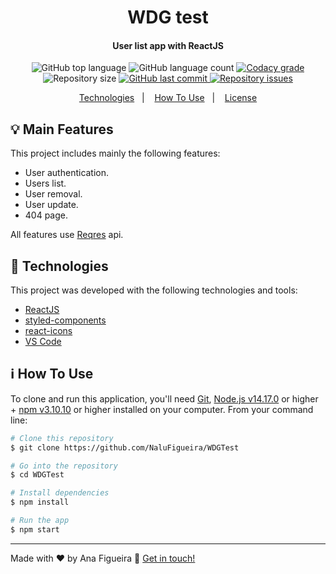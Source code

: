 <h1 align="center">
    WDG test
</h1>

<h4 align="center">
  User list app with ReactJS
</h4>
<p align="center">
  <img alt="GitHub top language" src="https://img.shields.io/github/languages/top/NaluFigueira/WDGTest.svg">

  <img alt="GitHub language count" src="https://img.shields.io/github/languages/count/NaluFigueira/WDGTest.svg">

  <a href="https://www.codacy.com/app/NaluFigueira/WDGTest?utm_source=github.com&amp;utm_medium=referral&amp;utm_content=NaluFigueira/WDGTest&amp;utm_campaign=Badge_Grade">
    <img alt="Codacy grade" src="https://img.shields.io/codacy/grade/1b577a07dda843aba09f4bc55d1af8fc.svg">
  </a>

  <img alt="Repository size" src="https://img.shields.io/github/repo-size/NaluFigueira/WDGTest.svg">
  <a href="https://github.com/NaluFigueira/WDGTest/commits/main">
    <img alt="GitHub last commit" src="https://img.shields.io/github/last-commit/NaluFigueira/WDGTest.svg">
  </a>

  <a href="https://github.com/NaluFigueira/WDGTest/issues">
    <img alt="Repository issues" src="https://img.shields.io/github/issues/NaluFigueira/WDGTest.svg">
  </a>
</p>

<p align="center">
  <a href="#rocket-technologies">Technologies</a>&nbsp;&nbsp;&nbsp;|&nbsp;&nbsp;&nbsp;
  <a href="#information_source-how-to-use">How To Use</a>&nbsp;&nbsp;&nbsp;|&nbsp;&nbsp;&nbsp;
  <a href="#memo-license">License</a>
</p>

## :bulb:	Main Features


This project includes mainly the following features:

- User authentication.
- Users list.
- User removal.
- User update.
- 404 page.

All features use [Reqres](https://reqres.in/) api.

## :rocket: Technologies

This project was developed with the following technologies and tools:

-  [ReactJS](https://reactjs.org/)
-  [styled-components](https://styled-components.com/)
-  [react-icons](https://react-icons.github.io/react-icons/)
-  [VS Code][vc]

## :information_source: How To Use

To clone and run this application, you'll need [Git](https://git-scm.com), [Node.js v14.17.0][nodejs] or higher + [npm v3.10.10](https://www.npmjs.com/get-npm) or higher installed on your computer. From your command line:

```bash
# Clone this repository
$ git clone https://github.com/NaluFigueira/WDGTest

# Go into the repository
$ cd WDGTest

# Install dependencies
$ npm install

# Run the app
$ npm start
```

---

Made with ♥ by Ana Figueira :wave: [Get in touch!](https://www.linkedin.com/in/ana-lu%C3%ADsa-chaves-figueira-38792218a/)

[nodejs]: https://nodejs.org/
[vc]: https://code.visualstudio.com/
